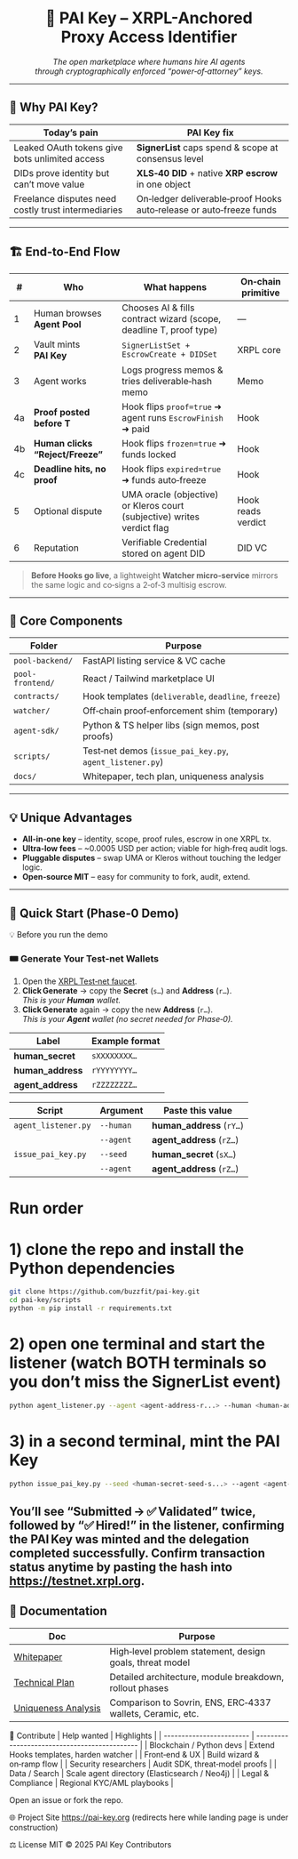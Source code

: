 <h1 align="center">
  🚀 PAI Key – XRPL-Anchored <br/>Proxy Access Identifier
</h1>

<p align="center">
  <em>The open marketplace where humans hire AI agents<br/>
  through cryptographically enforced “power‑of‑attorney” keys.</em>
</p>

---

## 🌟 Why PAI Key?

| Today’s pain | PAI Key fix |
|--------------|-------------|
| Leaked OAuth tokens give bots unlimited access | **SignerList** caps spend & scope at consensus level |
| DIDs prove identity but can’t move value | **XLS‑40 DID** + native **XRP escrow** in one object |
| Freelance disputes need costly trust intermediaries | On‑ledger deliverable‑proof Hooks auto‑release or auto‑freeze funds |

---

## 🏗️ End‑to‑End Flow

| # | Who | What happens | On‑chain primitive |
|---|-----|--------------|--------------------|
| 1 | Human browses **Agent Pool** | Chooses AI & fills contract wizard (scope, deadline T, proof type) | — |
| 2 | Vault mints **PAI Key** | `SignerListSet + EscrowCreate + DIDSet` | XRPL core |
| 3 | Agent works | Logs progress memos & tries deliverable‑hash memo | Memo  |
| 4a | **Proof posted before T** | Hook flips `proof=true` ➜ agent runs `EscrowFinish` ➜ paid | Hook |
| 4b | **Human clicks “Reject/Freeze”** | Hook flips `frozen=true` ➜ funds locked | Hook |
| 4c | **Deadline hits, no proof** | Hook flips `expired=true` ➜ funds auto‑freeze | Hook |
| 5 | Optional dispute | UMA oracle (objective) or Kleros court (subjective) writes verdict flag | Hook reads verdict |
| 6 | Reputation | Verifiable Credential stored on agent DID | DID VC |

> **Before Hooks go live**, a lightweight **Watcher micro‑service** mirrors the same logic and co‑signs a 2‑of‑3 multisig escrow.

---

## 🔑 Core Components

| Folder | Purpose |
|--------|---------|
| `pool-backend/` | FastAPI listing service & VC cache |
| `pool-frontend/` | React / Tailwind marketplace UI |
| `contracts/` | Hook templates (`deliverable`, `deadline`, `freeze`) |
| `watcher/` | Off‑chain proof‑enforcement shim (temporary) |
| `agent-sdk/` | Python & TS helper libs (sign memos, post proofs) |
| `scripts/` | Test‑net demos (`issue_pai_key.py`, `agent_listener.py`) |
| `docs/` | Whitepaper, tech plan, uniqueness analysis |

---

## 💡 Unique Advantages

* **All‑in‑one key** – identity, scope, proof rules, escrow in one XRPL tx.  
* **Ultra‑low fees** – ~0.0005 USD per action; viable for high‑freq audit logs.  
* **Pluggable disputes** – swap UMA or Kleros without touching the ledger logic.  
* **Open‑source MIT** – easy for community to fork, audit, extend.

---

## 🚀 Quick Start (Phase‑0 Demo)
💡 Before you run the demo
### 🎟️ Generate Your Test‑net Wallets

1. Open the [XRPL Test‑net faucet](https://xrpl.org/xrp-testnet-faucet.html).  
2. **Click Generate** → copy the **Secret** (`s…`) and **Address** (`r…`).  
   *This is your **Human** wallet.*  
3. **Click Generate** again → copy the new **Address** (`r…`).  
   *This is your **Agent** wallet (no secret needed for Phase‑0).*

| Label           | Example format |
|-----------------|----------------|
| **human_secret** | `sXXXXXXXX…` |
| **human_address** | `rYYYYYYYY…` |
| **agent_address** | `rZZZZZZZZ…` |

| Script&nbsp;&nbsp; | Argument | Paste this value |
|--------------------|----------|------------------|
| `agent_listener.py` | `--human` | **human_address** (`rY…`) |
|                     | `--agent` | **agent_address** (`rZ…`) |
| `issue_pai_key.py`  | `--seed`  | **human_secret** (`sX…`) |
|                     | `--agent` | **agent_address** (`rZ…`) |




# Run order



# 1) clone the repo and install the Python dependencies
```bash
git clone https://github.com/buzzfit/pai-key.git
cd pai-key/scripts
python -m pip install -r requirements.txt
```


# 2) open one terminal and start the listener (watch BOTH terminals so you don’t miss the SignerList event)
```bash
python agent_listener.py --agent <agent-address-r...> --human <human-address-r...>
```


# 3) in a second terminal, mint the PAI Key
```bash
python issue_pai_key.py --seed <human-secret-seed-s...> --agent <agent-address-r...> --limit 100
```
You’ll see “Submitted → ✅ Validated” twice, followed by “✅ Hired!” in the listener, confirming the PAI Key was minted and the delegation completed successfully.
Confirm transaction status anytime by pasting the hash into https://testnet.xrpl.org.
---

## 📄 Documentation

| Doc | Purpose |
|-----|---------|
| [Whitepaper](docs/WHITEPAPER.md) | High‑level problem statement, design goals, threat model |
| [Technical Plan](docs/TECH_PLAN.md) | Detailed architecture, module breakdown, rollout phases |
| [Uniqueness Analysis](docs/UNIQUENESS.md) | Comparison to Sovrin, ENS, ERC‑4337 wallets, Ceramic, etc. |


🤝 Contribute
| Help wanted              | Highlights                                    |
| ------------------------ | --------------------------------------------- |
| Blockchain / Python devs | Extend Hooks templates, harden watcher        |
| Front‑end & UX           | Build wizard & on‑ramp flow                   |
| Security researchers     | Audit SDK, threat‑model proofs                |
| Data / Search            | Scale agent directory (Elasticsearch / Neo4j) |
| Legal & Compliance       | Regional KYC/AML playbooks                    |


Open an issue or fork the repo.

🌐 Project Site
https://pai-key.org (redirects here while landing page is under construction)

⚖️ License
MIT © 2025 PAI Key Contributors
